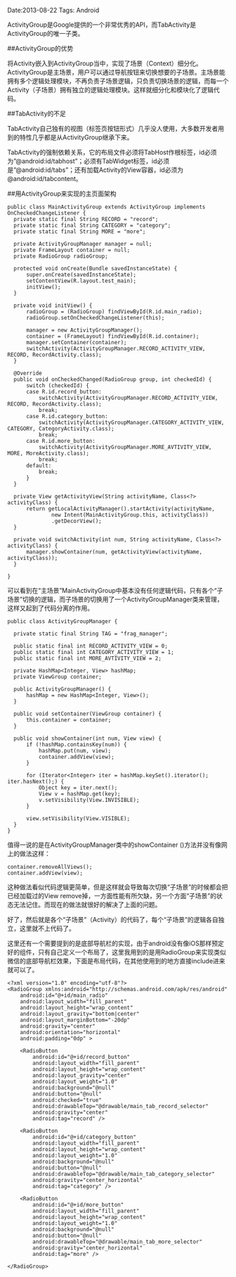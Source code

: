 Date:2013-08-22
Tags: Android

ActivityGroup是Google提供的一个非常优秀的API，而TabActivity是ActivityGroup的唯一子类。

##ActivityGroup的优势

将Activity嵌入到ActivityGroup当中，实现了场景（Context）细分化。ActivityGroup是主场景，用户可以通过导航按钮来切换想要的子场景。主场景能拥有多个逻辑处理模块，不再负责子场景逻辑，只负责切换场景的逻辑，而每一个Activity（子场景）拥有独立的逻辑处理模块。这样就细分化和模块化了逻辑代码。

##TabActivity的不足

TabActivity自己独有的视图（标签页按钮形式）几乎没人使用，大多数开发者用到的特性几乎都是从ActivityGroup继承下来。

TabActivity的强制依赖关系，它的布局文件必须将TabHost作根标签，id必须为”@android:id/tabhost”；必须有TabWidget标签，id必须是”@android:id/tabs”；还有加载Activity的View容器，id必须为@android:id/tabcontent。

##用ActivityGroup来实现的主页面架构

    public class MainActivityGroup extends ActivityGroup implements OnCheckedChangeListener {
      private static final String RECORD = "record";
      private static final String CATEGORY = "category";
      private static final String MORE = "more";

      private ActivityGroupManager manager = null;
      private FrameLayout container = null;
      private RadioGroup radioGroup;

      protected void onCreate(Bundle savedInstanceState) {
          super.onCreate(savedInstanceState);
          setContentView(R.layout.test_main);
          initView();
      }

      private void initView() {
          radioGroup = (RadioGroup) findViewById(R.id.main_radio);
          radioGroup.setOnCheckedChangeListener(this);

          manager = new ActivityGroupManager();
          container = (FrameLayout) findViewById(R.id.container);
          manager.setContainer(container);
          switchActivity(ActivityGroupManager.RECORD_ACTIVITY_VIEW, RECORD, RecordActivity.class);
      }

      @Override
      public void onCheckedChanged(RadioGroup group, int checkedId) {
          switch (checkedId) {
          case R.id.record_button:
              switchActivity(ActivityGroupManager.RECORD_ACTIVITY_VIEW, RECORD, RecordActivity.class);
              break;
          case R.id.category_button:
              switchActivity(ActivityGroupManager.CATEGORY_ACTIVITY_VIEW, CATEGORY, CategoryActivity.class);
              break;
          case R.id.more_button:
              switchActivity(ActivityGroupManager.MORE_AVTIVITY_VIEW, MORE, MoreActivity.class);
              break;
          default:
              break;
          }
      }
      
      private View getActivityView(String activityName, Class<?> activityClass) {
          return getLocalActivityManager().startActivity(activityName,
                  new Intent(MainActivityGroup.this, activityClass))
                  .getDecorView();
      }

      private void switchActivity(int num, String activityName, Class<?> activityClass) {
          manager.showContainer(num, getActivityView(activityName, activityClass));
      }

    }

可以看到在“主场景”MainActivityGroup中基本没有任何逻辑代码，只有各个“子场景”切换的逻辑，而子场景的切换用了一个ActivityGroupManager类来管理，这样又起到了代码分离的作用。

    public class ActivityGroupManager {

      private static final String TAG = "frag_manager";

      public static final int RECORD_ACTIVITY_VIEW = 0;
      public static final int CATEGORY_ACTIVITY_VIEW = 1;
      public static final int MORE_AVTIVITY_VIEW = 2;

      private HashMap<Integer, View> hashMap;
      private ViewGroup container;

      public ActivityGroupManager() {
          hashMap = new HashMap<Integer, View>();
      }

      public void setContainer(ViewGroup container) {
          this.container = container;
      }
      
      public void showContainer(int num, View view) {
          if (!hashMap.containsKey(num)) {
              hashMap.put(num, view);
              container.addView(view);
          }

          for (Iterator<Integer> iter = hashMap.keySet().iterator(); iter.hasNext();) {
              Object key = iter.next();
              View v = hashMap.get(key);
              v.setVisibility(View.INVISIBLE);
          }
          
          view.setVisibility(View.VISIBLE);
      }
    }

值得一说的是在ActivityGroupManager类中的showContainer ()方法并没有像网上的做法这样：


    container.removeAllViews();
    container.addView(view);


这种做法看似代码逻辑更简单，但是这样就会导致每次切换“子场景”的时候都会把已经加载过的View remove掉，一方面性能有所欠缺，另一个方面“子场景”的状态无法记住。而现在的做法就很好的解决了上面的问题。

好了，然后就是各个“子场景”（Activity）的代码了，每个“子场景”的逻辑各自独立，这里就不上代码了。

这里还有一个需要提到的是底部导航栏的实现，由于android没有像iOS那样预定好的组件，只有自己定义一个布局了，这里我用到的是用RadioGroup来实现类似微信的底部导航栏效果，下面是布局代码，在其他使用到的地方直接include进来就可以了。

    <?xml version="1.0" encoding="utf-8"?>
    <RadioGroup xmlns:android="http://schemas.android.com/apk/res/android"
        android:id="@+id/main_radio"
        android:layout_width="fill_parent"
        android:layout_height="wrap_content"
        android:layout_gravity="bottom|center"
        android:layout_marginBottom="-20dp"
        android:gravity="center"
        android:orientation="horizontal"
        android:padding="0dp" >

        <RadioButton
            android:id="@+id/record_button"
            android:layout_width="fill_parent"
            android:layout_height="wrap_content"
            android:layout_gravity="center"
            android:layout_weight="1.0"
            android:background="@null"
            android:button="@null"
            android:checked="true"
            android:drawableTop="@drawable/main_tab_record_selector"
            android:gravity="center"
            android:tag="record" />

        <RadioButton
            android:id="@+id/category_button"
            android:layout_width="fill_parent"
            android:layout_height="wrap_content"
            android:layout_weight="1.0"
            android:background="@null"
            android:button="@null"
            android:drawableTop="@drawable/main_tab_category_selector"
            android:gravity="center_horizontal"
            android:tag="category" />

        <RadioButton
            android:id="@+id/more_button"
            android:layout_width="fill_parent"
            android:layout_height="wrap_content"
            android:layout_weight="1.0"
            android:background="@null"
            android:button="@null"
            android:drawableTop="@drawable/main_tab_more_selector"
            android:gravity="center_horizontal"
            android:tag="more" />

    </RadioGroup>

